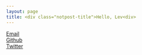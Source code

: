 ```yaml
---
layout: page
title: <div class="notpost-title">Hello, Lev<div>
---
```


<div class="fadebutton">
<a href="mailto:kravinskylev@gmail.com">Email</a>
</div>

<div class="fadebutton">
<a href="http://www.github.com/kravinskylev">Github</a>
</div>

<div class="fadebutton">
<a href="https://twitter.com/LevKravinsky">Twitter</a>
</div>

<br>
